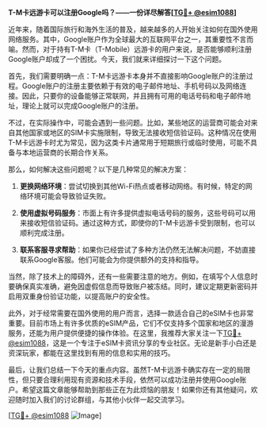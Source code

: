 **T-M卡远游卡可以注册Google吗？——一份详尽解答[[TG💪+ @esim1088](https://t.me/s/esim1088)]**

近年来，随着国际旅行和海外生活的普及，越来越多的人开始关注如何在国外使用网络服务。其中，Google账户作为全球最大的互联网平台之一，其重要性不言而喻。然而，对于持有T-M卡（T-Mobile）远游卡的用户来说，是否能够顺利注册Google账户却成了一个困扰。今天，我们就来详细探讨一下这个问题。

首先，我们需要明确一点：T-M卡远游卡本身并不直接影响Google账户的注册过程。Google账户的注册主要依赖于有效的电子邮件地址、手机号码以及网络连接。因此，只要你的设备能够正常联网，并且拥有可用的电话号码和电子邮件地址，理论上就可以完成Google账户的注册。

不过，在实际操作中，可能会遇到一些问题。比如，某些地区的运营商可能会对来自其他国家或地区的SIM卡实施限制，导致无法接收短信验证码。这种情况在使用T-M卡远游卡时尤为常见，因为这类卡片通常用于短期旅行或临时使用，可能不具备与本地运营商的长期合作关系。

那么，如何解决这些问题呢？以下是几种常见的解决方案：

1. **更换网络环境**：尝试切换到其他Wi-Fi热点或者移动网络。有时候，特定的网络环境可能会导致验证失败。
   
2. **使用虚拟号码服务**：市面上有许多提供虚拟电话号码的服务，这些号码可以用来接收短信验证码。通过这种方式，即使你的T-M卡远游卡受到限制，也可以顺利完成注册。

3. **联系客服寻求帮助**：如果你已经尝试了多种方法仍然无法解决问题，不妨直接联系Google客服。他们可能会为你提供额外的支持和指导。

当然，除了技术上的障碍外，还有一些需要注意的地方。例如，在填写个人信息时要确保真实准确，避免因虚假信息而导致账户被冻结。同时，建议定期更新密码并启用双重身份验证功能，以提高账户的安全性。

此外，对于经常需要在国外使用的用户而言，选择一款适合自己的eSIM卡也非常重要。目前市场上有许多优质的eSIM产品，它们不仅支持多个国家和地区的漫游服务，还能为用户提供便捷的操作体验。在这里，我推荐大家关注一下[TG💪+ @esim1088](https://t.me/s/esim1088)，这是一个专注于eSIM卡资讯分享的专业社区。无论是新手小白还是资深玩家，都能在这里找到有用的信息和实用的技巧。

最后，让我们总结一下今天的重点内容。虽然T-M卡远游卡确实存在一定的局限性，但只要合理利用现有资源和技术手段，依然可以成功注册并使用Google账户。希望这篇文章能够帮助到那些正在为此烦恼的朋友！如果你还有其他疑问，欢迎随时加入我们的讨论群组，与其他小伙伴一起交流学习。

[[TG💪+ @esim1088](https://t.me/s/esim1088) ![Image](https://i.postimg.cc/4NQfJmqS/Snipaste-2025-05-13-00-14-12.png)]